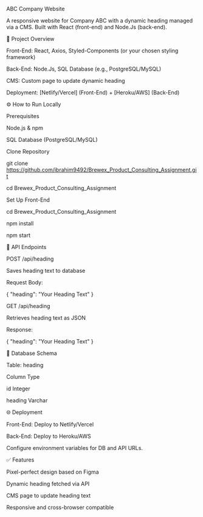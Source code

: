 ABC Company Website

A responsive website for Company ABC with a dynamic heading managed via a CMS. Built with React (front-end) and Node.Js (back-end).

🚀 Project Overview

Front-End: React, Axios, Styled-Components (or your chosen styling framework)

Back-End: Node.Js, SQL Database (e.g., PostgreSQL/MySQL)

CMS: Custom page to update dynamic heading

Deployment: [Netlify/Vercel] (Front-End) + [Heroku/AWS] (Back-End)

⚙️ How to Run Locally

Prerequisites

Node.js & npm

SQL Database (PostgreSQL/MySQL)

Clone Repository

git clone https://github.com/ibrahim9492/Brewex_Product_Consulting_Assignment.git

cd Brewex_Product_Consulting_Assignment

Set Up Front-End

cd Brewex_Product_Consulting_Assignment

npm install

npm start

🔗 API Endpoints

POST /api/heading

Saves heading text to database

Request Body:

{ "heading": "Your Heading Text" }

GET /api/heading

Retrieves heading text as JSON

Response:

{ "heading": "Your Heading Text" }

📝 Database Schema

Table: heading

Column	Type

id	    Integer

heading	Varchar

🌐 Deployment

Front-End: Deploy to Netlify/Vercel

Back-End: Deploy to Heroku/AWS

Configure environment variables for DB and API URLs.

✅ Features

Pixel-perfect design based on Figma

Dynamic heading fetched via API

CMS page to update heading text

Responsive and cross-browser compatible


